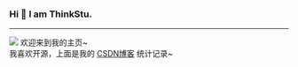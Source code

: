 ### Hi 👋 I am ThinkStu.
---
<img src="https://stats.justsong.cn/api/csdn?id=qq_35760825&cn=true&&lang=zh-CN&style=flat&logo=csdn&theme=default" style="box-shadow:none !important">
欢迎来到我的主页~<br>
我喜欢开源，上面是我的 <a href="https://blog.csdn.net/qq_35760825">CSDN博客</a> 统计记录~<br>

<!--
**Bistutu/BIstutu** is a ✨ _special_ ✨ repository because its `README.md` (this file) appears on your GitHub profile.

Here are some ideas to get you started:

- 🔭 I’m currently working on ...
- 🌱 I’m currently learning ...
- 👯 I’m looking to collaborate on ...
- 🤔 I’m looking for help with ...
- 💬 Ask me about ...
- 📫 How to reach me: ...
- 😄 Pronouns: ...
- ⚡ Fun fact: ...
-->
